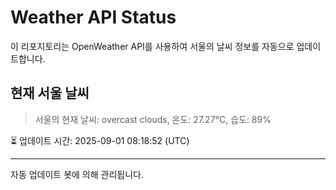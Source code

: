 
# Weather API Status

이 리포지토리는 OpenWeather API를 사용하여 서울의 날씨 정보를 자동으로 업데이트합니다.

## 현재 서울 날씨
> 서울의 현재 날씨: overcast clouds, 온도: 27.27°C, 습도: 89%

⏳ 업데이트 시간: 2025-09-01 08:18:52 (UTC)

---
자동 업데이트 봇에 의해 관리됩니다.
